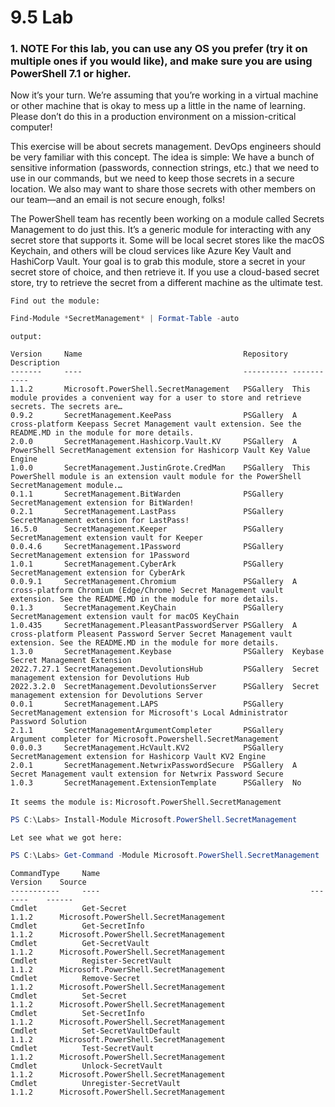 # 9.5 Lab

### 1. NOTE For this lab, you can use any OS you prefer (try it on multiple ones if you would like), and make sure you are using PowerShell 7.1 or higher.

Now it’s your turn. We’re assuming that you’re working in a virtual machine or other machine that is okay to mess up a little in the name of learning. Please don’t do this in a production environment on a mission-critical computer!

This exercise will be about secrets management. DevOps engineers should be very familiar with this concept. The idea is simple: We have a bunch of sensitive information (passwords, connection strings, etc.) that we need to use in our commands, but we need to keep those secrets in a secure location. We also may want to share those secrets with other members on our team—and an email is not secure enough, folks!

The PowerShell team has recently been working on a module called Secrets Management to do just this. It’s a generic module for interacting with any secret store that supports it. Some will be local secret stores like the macOS Keychain, and others will be cloud services like Azure Key Vault and HashiCorp Vault. Your goal is to grab this module, store a secret in your secret store of choice, and then retrieve it. If you use a cloud-based secret store, try to retrieve the secret from a different machine as the ultimate test.

`Find out the module:`

```powershell
Find-Module *SecretManagement* | Format-Table -auto
```

`output:`

```
Version     Name                                    Repository Description
-------     ----                                    ---------- -----------
1.1.2       Microsoft.PowerShell.SecretManagement   PSGallery  This module provides a convenient way for a user to store and retrieve secrets. The secrets are…
0.9.2       SecretManagement.KeePass                PSGallery  A cross-platform Keepass Secret Management vault extension. See the README.MD in the module for more details.
2.0.0       SecretManagement.Hashicorp.Vault.KV     PSGallery  A PowerShell SecretManagement extension for Hashicorp Vault Key Value Engine
1.0.0       SecretManagement.JustinGrote.CredMan    PSGallery  This PowerShell module is an extension vault module for the PowerShell SecretManagement module.…
0.1.1       SecretManagement.BitWarden              PSGallery  SecretManagement extension for BitWarden!
0.2.1       SecretManagement.LastPass               PSGallery  SecretManagement extension for LastPass!
16.5.0      SecretManagement.Keeper                 PSGallery  SecretManagement extension vault for Keeper
0.0.4.6     SecretManagement.1Password              PSGallery  SecretManagement extension for 1Password
1.0.1       SecretManagement.CyberArk               PSGallery  SecretManagement extension for CyberArk
0.0.9.1     SecretManagement.Chromium               PSGallery  A cross-platform Chromium (Edge/Chrome) Secret Management vault extension. See the README.MD in the module for more details.
0.1.3       SecretManagement.KeyChain               PSGallery  SecretManagement extension vault for macOS KeyChain
1.0.435     SecretManagement.PleasantPasswordServer PSGallery  A cross-platform Pleasent Password Server Secret Management vault extension. See the README.MD in the module for more details.
1.3.0       SecretManagement.Keybase                PSGallery  Keybase Secret Management Extension
2022.7.27.1 SecretManagement.DevolutionsHub         PSGallery  Secret management extension for Devolutions Hub
2022.3.2.0  SecretManagement.DevolutionsServer      PSGallery  Secret management extension for Devolutions Server
0.0.1       SecretManagement.LAPS                   PSGallery  SecretManagement extension for Microsoft's Local Administrator Password Solution
2.1.1       SecretManagementArgumentCompleter       PSGallery  Argument completer for Microsoft.Powershell.SecretManagement
0.0.0.3     SecretManagement.HcVault.KV2            PSGallery  SecretManagement extension for Hashicorp Vault KV2 Engine
2.0.1       SecretManagement.NetwrixPasswordSecure  PSGallery  A Secret Management vault extension for Netwrix Password Secure
1.0.3       SecretManagement.ExtensionTemplate      PSGallery  No
```

`It seems the module is:` `Microsoft.PowerShell.SecretManagement`

```powershell
PS C:\Labs> Install-Module Microsoft.PowerShell.SecretManagement
```

`Let see what we got here:`

```powershell
PS C:\Labs> Get-Command -Module Microsoft.PowerShell.SecretManagement
```

```
CommandType     Name                                               Version    Source
-----------     ----                                               -------    ------
Cmdlet          Get-Secret                                         1.1.2      Microsoft.PowerShell.SecretManagement
Cmdlet          Get-SecretInfo                                     1.1.2      Microsoft.PowerShell.SecretManagement
Cmdlet          Get-SecretVault                                    1.1.2      Microsoft.PowerShell.SecretManagement
Cmdlet          Register-SecretVault                               1.1.2      Microsoft.PowerShell.SecretManagement
Cmdlet          Remove-Secret                                      1.1.2      Microsoft.PowerShell.SecretManagement
Cmdlet          Set-Secret                                         1.1.2      Microsoft.PowerShell.SecretManagement
Cmdlet          Set-SecretInfo                                     1.1.2      Microsoft.PowerShell.SecretManagement
Cmdlet          Set-SecretVaultDefault                             1.1.2      Microsoft.PowerShell.SecretManagement
Cmdlet          Test-SecretVault                                   1.1.2      Microsoft.PowerShell.SecretManagement
Cmdlet          Unlock-SecretVault                                 1.1.2      Microsoft.PowerShell.SecretManagement
Cmdlet          Unregister-SecretVault                             1.1.2      Microsoft.PowerShell.SecretManagement
```
